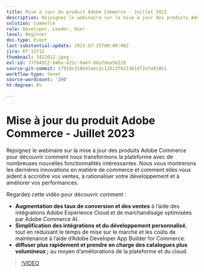 ```yaml
---
title: Mise à jour du produit Adobe Commerce - Juillet 2023
description: Rejoignez le webinaire sur la mise à jour des produits Adobe Commerce pour découvrir comment nous transformons la plateforme avec de nombreuses nouvelles fonctionnalités intéressantes. Nous vous montrerons les dernières innovations en matière de commerce et comment elles vous aident à accroître vos ventes, à rationaliser votre développement et à améliorer vos performances. Regardez cette vidéo pour découvrir comment - Augmenter les taux de conversion et les ventes à l’aide des intégrations Adobe Experience Cloud et du marchandisage optimisé par Adobe Commerce AI.  Simplifiez les intégrations et le développement personnalisé, tout en réduisant le temps de mise sur le marché et les coûts de maintenance à l’aide d’Adobe Developer App Builder for Commerce.  Proposez une expérience plus rapide et prenez en charge des catalogues plus volumineux grâce à des améliorations de la plateforme et du cloud.
solution: Commerce
role: Developer, Leader, User
level: Beginner
doc-type: Event
last-substantial-update: 2023-07-25T00:00:00Z
jira: KT-13712
thumbnail: 3422012.jpeg
exl-id: 77f84912-b46e-421c-9a6f-08a7dea5b228
source-git-commit: 1792dc318643aec2c12613f621361d72a7a918b1
workflow-type: tm+mt
source-wordcount: '200'
ht-degree: 0%

---
```


# Mise à jour du produit Adobe Commerce - Juillet 2023

Rejoignez le webinaire sur la mise à jour des produits Adobe Commerce pour découvrir comment nous transformons la plateforme avec de nombreuses nouvelles fonctionnalités intéressantes. Nous vous montrerons les dernières innovations en matière de commerce et comment elles vous aident à accroître vos ventes, à rationaliser votre développement et à améliorer vos performances.

Regardez cette vidéo pour découvrir comment :

* **Augmentation des taux de conversion et des ventes** à l’aide des intégrations Adobe Experience Cloud et de marchandisage optimisées par Adobe Commerce AI.
* **Simplification des intégrations et du développement personnalisé**, tout en réduisant le temps de mise sur le marché et les coûts de maintenance à l’aide d’Adobe Developer App Builder for Commerce.
* **diffuser plus rapidement et prendre en charge des catalogues plus volumineux ;** au moyen d’améliorations de la plateforme et du cloud.

>[!VIDEO](https://video.tv.adobe.com/v/3422012/?learn=on)
